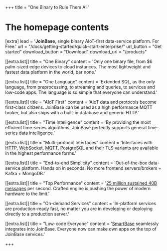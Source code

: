 +++
title = "One Binary to Rule Them All"


# The homepage contents
[extra]
lead = '<b>JoinBase</b>, single binary AIoT-first data-service platform. For Free.'
url = "/docs/getting-started/quick-start-enterprise/"
url_button = "Get started"
download_button = "Download"
download_url = "/products"

[[extra.list]]
title = "One Binary"
content = 'Only one binary file, from $6 palm-sized edge devices to cloud instances. The most lightweight and fastest data platform in the world, bar none.'

[[extra.list]]
title = "One Language"
content = 'Extended SQL, as the only language, from preprocessing, to streaming and queries, to services and low-code apps. The language is so simple that everyone can understand.'

[[extra.list]]
title = "AIoT First"
content = 'AIoT data and protocols become first-class citizens. JoinBase can be used as a high performance MQTT broker, but also ships with a built-in database and generic HTTP.'

[[extra.list]]
title = "Time Intelligence"
content = 'By providing the most efficient time-series algorithms, JoinBase perfectly supports general time-series data intelligence.'

[[extra.list]]
title = "Multi-protocol Interfaces"
content = 'Interfaces with <a href="/docs/references/http">HTTP</a>, <a href="/docs/references/http">WebSocket</a>, <a href="/docs/references/mqtt">MQTT</a>, <a href="/docs/references/postgresql">PostgreSQL</a> and their TLS variants are available in the highest performance forms.'

[[extra.list]]
title = "End-to-end Simplicity"
content = 'Out-of-the-box data-service platform. Hands on in seconds. No more frontend servers/brokers + Kafka + MongoDB.'

[[extra.list]]
title = "Top Performance"
content = '<a href="/benchmark">25 million sustained 40B messages</a> per second. Crafted engine is pushing the power of modern hardware to the limit.'

[[extra.list]]
title = "On-demand Services"
content = 'In-platform services are production-ready fast, no matter you are in developing or deploying directly to a production server.'

[[extra.list]]
title = "Low-code Everyone"
content = '<a href="/blog/smartbase">SmartBase</a> seamlessly integrates into JoinBase. Everyone now can make own apps on the top of JoinBase services.'

+++